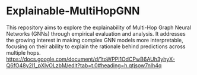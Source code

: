 # Explainable-MultiHopGNN
This repository aims to explore the explainability of Multi-Hop Graph Neural Networks (GNNs) through empirical evaluation and analysis. It addresses the growing interest in making complex GNN models more interpretable, focusing on their ability to explain the rationale behind predictions across multiple hops.
https://docs.google.com/document/d/1toWPPl1OdCPwB6AUh3yhyX-Q6fO48y2l1_pXIvOLzbM/edit?tab=t.0#heading=h.qtjsow7nlh4q
